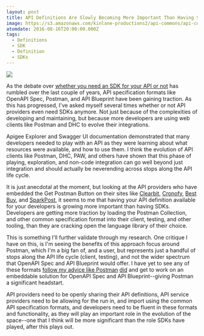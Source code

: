 ```yaml
---
layout: post
title: API Definitions Are Slowly Becoming More Important Than Having SDKs
image: https://s3.amazonaws.com/kinlane-productions2/api-commons/api-commons-icon.png
atomdate: 2016-08-16T20:00:00.000Z
tags:
  - Definitions
  - SDK
  - Definition
  - SDKs
---
```

[![](https://s3.amazonaws.com/kinlane-productions2/api-commons/api-commons-icon.png)](http://definitions.apievangelist.com)

As the debate over [whether you need an SDK for your API or not](https://s3.amazonaws.com/kinlane-productions2/api-commons/api-commons-icon.png) has rumbled over the last couple of years, API specification formats like OpenAPI Spec, Postman, and API Blueprint have been gaining traction. As this has progressed, I've asked myself several times whether or not API providers even need SDKs anymore. Not just because of the complexities of developing and maintaining, but because more developers are using web clients like Postman and DHC to evolve their integrations.

Apigee Explorer and Swagger UI documentation demonstrated that many developers needed to play with an API as they were learning about what resources were available, and how to use them. I think the evolution of API clients like Postman, DHC, PAW, and others have shown that this phase of playing, exploration, and non-code integration can go well beyond just integration and should actually be neverending across stops along the API life cycle.

It is just anecdotal at the moment, but looking at the API providers who have embedded the Get Postman Button on their sites like [Clearbit](http://blog.clearbit.com/introducing-the-run-in-postman-button/), [Cronofy](https://www.cronofy.com/blog/how-adding-the-run-in-postman-button-changed-our-api/), [Best Buy](https://medium.com/best-buy-developers/building-api-lists-with-the-run-in-postman-button-53c8a22c1d9c#.r0amcganq), and [SparkPost](https://www.sparkpost.com/blog/how-to-run-sparkpost-postman/#.V7NDpJMrKuU), it seems to me that having your API definition available for your developers is growing more important than having SDKs. Developers are getting more traction by loading the Postman Collection, and other common specification format into their client, testing, and other tooling, than they are cracking open the language library of their choice.

This is something I'll further validate through my research. One critique I have on this, is I'm seeing the benefits of this approach focus around Postman, which I'm a big fan of, and a user, but represents just a handful of stops along the API life cycle (client, testing), and not the wider spectrum that OpenAPI Spec and API Blueprint would offer. I have yet to see any of these formats [follow my advice like Postman](http://apievangelist.com/2015/12/19/button-to-run-this-api-in-the-http-api-client-of-my-choice/) [did](http://apievangelist.com/2015/12/19/button-to-run-this-api-in-the-http-api-client-of-my-choice/) and get to work on an embeddable solution for OpenAPI Spec and API Blueprint--giving Postman a significant headstart.

API providers need to be openly sharing their API definitions, API service providers need to be allowing for the run in, and import using the common API specification formats, and developers need to be fluent in these formats and functionality, as they will play an important role in the evolution of the space--one that I think will be more significant than the role SDKs have played, after this plays out.